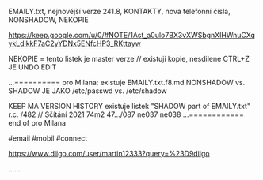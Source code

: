 EMAILY.txt, nejnovější verze 241.8, KONTAKTY, nova telefonní čísla, NONSHADOW, NEKOPIE 

https://keep.google.com/u/0/#NOTE/1Ast_a0ulo7BX3vXWSbgnXlHWnuCXqykLdikkF7aC2yYDNx5ENfcHP3_RKttayw

NEKOPIE = tento listek je master verze // existuji kopie, nesdilene
CTRL+Z JE UNDO EDIT

...========== pro Milana:
existuje EMAILY.txt.f8.md
NONSHADOW vs. SHADOW JE JAKO /etc/passwd vs. /etc/shadow

KEEP MA VERSION HISTORY
existuje listek "SHADOW part of EMAILY.txt"
r.c. /482
// Sčítání 2021  74m2
47.../087  ne037  ne038
...============ end of pro Milana

#email #mobil #connect

https://www.diigo.com/user/martin12333?query=%23D9diigo

......